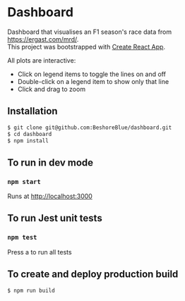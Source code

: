 # Dashboard

Dashboard that visualises an F1 season's race data from https://ergast.com/mrd/. \
This project was bootstrapped with [Create React App](https://github.com/facebook/create-react-app).

All plots are interactive:
- Click on legend items to toggle the lines on and off
- Double-click on a legend item to show only that line
- Click and drag to zoom

## Installation

```zsh
$ git clone git@github.com:BeshoreBlue/dashboard.git
$ cd dashboard
$ npm install
```

## To run in dev mode
### `npm start`
Runs at [http://localhost:3000](http://localhost:3000)

## To run Jest unit tests
### `npm test`
Press a to run all tests

## To create and deploy production build

```zsh
$ npm run build
```
